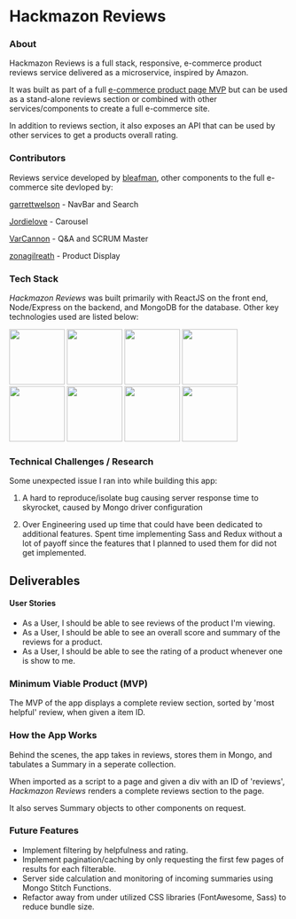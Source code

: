 # Hackmazon Reviews

### About

Hackmazon Reviews is a full stack, responsive, e-commerce product reviews service delivered as a microservice, inspired by Amazon.

It was built as part of a full <a href="https://github.com/hackmazon">e-commerce product page MVP</a> but can be used as a stand-alone reviews section or combined with other services/components to create a full e-commerce site.

In addition to reviews section, it also exposes an API that can be used by other services to get a products overall rating.

### Contributors

Reviews service developed by <a href="https://github.com/bleafman">bleafman</a>, other components to the full e-commerce site devloped by:

<a href="https://github.com/garrettwelson">garrettwelson</a> - NavBar and Search

<a href='https://github.com/Jordielove'>Jordielove</a> - Carousel

<a href='https://github.com/VarCannon'>VarCannon</a> - Q&A and SCRUM Master

<a href='https://github.com/zonagilreath'>zonagilreath</a> - Product Display

### Tech Stack

_Hackmazon Reviews_ was built primarily with ReactJS on the front end, Node/Express on the backend, and MongoDB for the database. Other key technologies used are listed below:

<img src="https://lh3.googleusercontent.com/ZIHOUCCxFaB7NirPhEX4K8cyTPIMvxvdJxpuhjb_qJ_dk-z7qEgD8riaR0ODXzXQZYn23zHpFiwGzxTDT88FTLeUMoPqlIjyLKoL1am8MH5pCoJExjL8SUC8uaeeiAjvQB0_vym6" width="100"/>
<img src="https://avatars0.githubusercontent.com/u/13142323?s=400&v=4" width="100"/>
<img src="https://lh3.googleusercontent.com/xcong6Yn8NoueMYWPhEfO76dw0Nt70kiDVOCOygTFEQWpysHxcT-5jYzq9XWIgD3lvCGnGrjlhddm7WEOw9V1FlHivqFjZCXF9IDsfd7uQ2SxlI80roSJcnHvb0O7POvlYOPNvRG" width="100" />
<img src="https://sass-lang.com/assets/img/logos/logo-b6e1ef6e.svg" width="100">
<img src="https://lh5.googleusercontent.com/_RcI-sgNRX5J0olXzRycjQN3tysoTXbH8kXRfE0AtBY8KkDrINApsrfZGAkczZYGwKTPZlYdJXQyKmWO4zFzvON9Op6Ovcu0GQxwabxWfGJH__oRB6YCC-qD_3b2yj_efkprD8UP" width="100" />
<img src="https://lh5.googleusercontent.com/rdAoVdYKOCnmtev6t7DJrEY7mG4iYsRPqeTH0Z-OrlsVmiea3q5SMtOGNSa7HzJcyxcIcelTacG5gPNgyBoIviiNcLbohQAicvpldcfM32Klb_ewouDRd67OtYhUAU1CEZB4rBqB" width="100" />
<img src="https://lh6.googleusercontent.com/tKlT8lGB2bTDqSilr_a2y8vaO-QBUdcUIYASnslf-RAKTxUEiEBq-_gTVBP0irIP1ZWNuSvp1fouOJrQBXUr0joVmBZzNyOec4jBpOyVogPZMOYhPH6YQwYOiLdZnfuaDnFel9rn" width="100" />
<img src="https://cloud.mongodb.com/static/images/mdb_logo.svg" width='100'/>

### Technical Challenges / Research

Some unexpected issue I ran into while building this app:

1. A hard to reproduce/isolate bug causing server response time to skyrocket, caused by Mongo driver configuration

2. Over Engineering used up time that could have been dedicated to additional features. Spent time implementing Sass and Redux without a lot of payoff since the features that I planned to used them for did not get implemented.

## Deliverables

#### User Stories

- As a User, I should be able to see reviews of the product I'm viewing.
- As a User, I should be able to see an overall score and summary of the reviews for a product.
- As a User, I should be able to see the rating of a product whenever one is show to me.

### Minimum Viable Product (MVP)

The MVP of the app displays a complete review section, sorted by 'most helpful' review, when given a item ID.

### How the App Works

Behind the scenes, the app takes in reviews, stores them in Mongo, and tabulates a Summary in a seperate collection.

When imported as a script to a page and given a div with an ID of 'reviews', _Hackmazon Reviews_ renders a complete reviews section to the page.

It also serves Summary objects to other components on request.

### Future Features

- Implement filtering by helpfulness and rating.
- Implement pagination/caching by only requesting the first few pages of results for each filterable.
- Server side calculation and monitoring of incoming summaries using Mongo Stitch Functions.
- Refactor away from under utilized CSS libraries (FontAwesome, Sass) to reduce bundle size.
